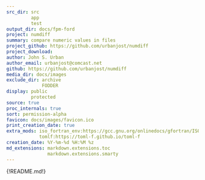 ```yaml
---
src_dir: src
         app
         test
output_dir: docs/fpm-ford
project: numdiff
summary: compare numeric values in files
project_github: https://github.com/urbanjost/numdiff
project_download:
author: John S. Urban
author_email: urbanjost@comcast.net
github: https://github.com/urbanjost/numdiff
media_dir: docs/images
exclude_dir: archive
             FODDER
display: public
         protected
source: true
proc_internals: true
sort: permission-alpha
favicon: docs/images/favicon.ico
print_creation_date: true
extra_mods: iso_fortran_env:https://gcc.gnu.org/onlinedocs/gfortran/ISO_005fFORTRAN_005fENV.html
            tomlf:https://toml-f.github.io/toml-f
creation_date: %Y-%m-%d %H:%M %z
md_extensions: markdown.extensions.toc
               markdown.extensions.smarty
---
```


{!README.md!}
